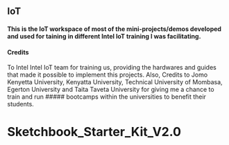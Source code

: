 ## IoT

#### This is the IoT workspace of most of the mini-projects/demos developed and used for taining in different Intel IoT training I was facilitating. 

#### Credits
To Intel Intel IoT team for training us, providing the hardwares and guides that made it possible to implement this projects. Also, Credits to Jomo Kenyetta University, Kenyatta University, Technical University of Mombasa, Egerton University and Taita Taveta University for giving me a chance to train and run ##### bootcamps within the universities to benefit their students. 

Sketchbook_Starter_Kit_V2.0
===========================
